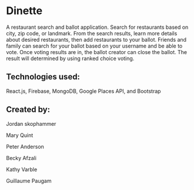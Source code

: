 # Dinette 

A restaurant search and ballot application. Search for restaurants based on city, zip code, or landmark. From the search results, learn more details about desired restaurants, then add restaurants to your ballot. Friends and family can search for your ballot based on your username and be able to vote. Once voting results are in, the ballot creator can close the ballot. The result will determined by using ranked choice voting.

## Technologies used: 
React.js, Firebase, MongoDB, Google Places API, and Bootstrap

## Created by:
  Jordan skophammer
  
  Mary Quint
  
  Peter Anderson
  
  Becky Afzali
  
  Kathy Varble
  
  Guillaume Paugam
